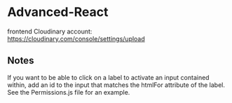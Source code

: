 # Advanced-React

frontend
Cloudinary account: https://cloudinary.com/console/settings/upload

## Notes
If you want to be able to click on a label to activate an input contained within, add an id to the input that matches the htmlFor attribute of the label. See the Permissions.js file for an example.
